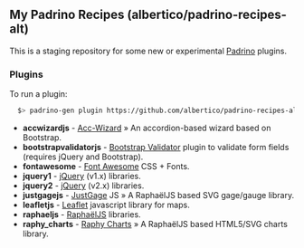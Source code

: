 ## My Padrino Recipes (albertico/padrino-recipes-alt)

This is a staging repository for some new or experimental [Padrino](http://www.padrinorb.com) plugins.

### Plugins

To run a plugin:

```bash
  $> padrino-gen plugin https://github.com/albertico/padrino-recipes-alt/raw/master/plugins/<plugin-file>
```

- **accwizardjs**          - [Acc-Wizard](http://sathomas.me/acc-wizard/) » An accordion-based wizard based on Bootstrap.
- **bootstrapvalidatorjs** - [Bootstrap Validator](http://bootstrapvalidator.com/) plugin to validate form fields (requires jQuery and Bootstrap).
- **fontawesome**          - [Font Awesome](http://fontawesome.io/) CSS + Fonts.
- **jquery1**              - [jQuery](http://jquery.com/) (v1.x) libraries.
- **jquery2**              - [jQuery](http://jquery.com/) (v2.x) libraries.
- **justgagejs**           - [JustGage](http://justgage.com/) JS » A RaphaëlJS based SVG gage/gauge library.
- **leafletjs**            - [Leaflet](http://leafletjs.com/) javascript library for maps.
- **raphaeljs**            - [RaphaëlJS](http://raphaeljs.com/) libraries.
- **raphy_charts**         - [Raphy Charts](http://softwarebyjosh.com/raphy-charts/) » A RaphaëlJS based HTML5/SVG charts library.
